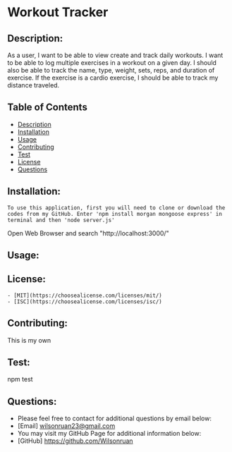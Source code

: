 

# Workout Tracker

## Description:

As a user, I want to be able to view create and track daily workouts. I want to be able to log multiple exercises in a workout on a given day. I should also be able to track the name, type, weight, sets, reps, and duration of exercise. If the exercise is a cardio exercise, I should be able to track my distance traveled.

## Table of Contents

- [Description](#description)
- [Installation](#installation)
- [Usage](#usage) 
- [Contributing](#contributing)
- [Test](#test)
- [License](#license) 
- [Questions](#questions)

## Installation:
    To use this application, first you will need to clone or download the codes from my GitHub. Enter 'npm install morgan mongoose express' in terminal and then 'node server.js'  
Open Web Browser and search "http://localhost:3000/"

## Usage:



## License:
    - [MIT](https://choosealicense.com/licenses/mit/)
    - [ISC](https://choosealicense.com/licenses/isc/)

## Contributing:

This is my own

## Test:

npm test

## Questions: 
  - Please feel free to contact for additional questions by email below: 
  - [Email] wilsonruan23@gmail.com
  - You may visit my GitHub Page for additional information below: 
  - [GitHub] https://github.com/Wilsonruan
  